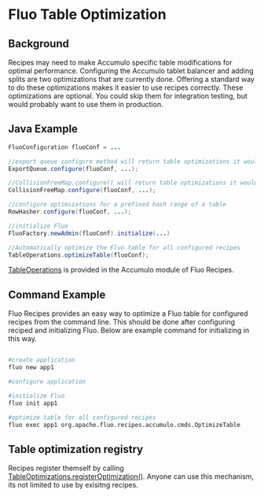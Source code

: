 <!--
Licensed to the Apache Software Foundation (ASF) under one or more
contributor license agreements.  See the NOTICE file distributed with
this work for additional information regarding copyright ownership.
The ASF licenses this file to You under the Apache License, Version 2.0
(the "License"); you may not use this file except in compliance with
the License.  You may obtain a copy of the License at

    http://www.apache.org/licenses/LICENSE-2.0

Unless required by applicable law or agreed to in writing, software
distributed under the License is distributed on an "AS IS" BASIS,
WITHOUT WARRANTIES OR CONDITIONS OF ANY KIND, either express or implied.
See the License for the specific language governing permissions and
limitations under the License.
-->
# Fluo Table Optimization

## Background

Recipes may need to make Accumulo specific table modifications for optimal
performance.  Configuring the Accumulo tablet balancer and adding splits are
two optimizations that are currently done.  Offering a standard way to do these
optimizations makes it easier to use recipes correctly.  These optimizations
are optional.  You could skip them for integration testing, but would probably
want to use them in production.

## Java Example

```java
FluoConfiguration fluoConf = ...

//export queue configure method will return table optimizations it would like made
ExportQueue.configure(fluoConf, ...);

//CollisionFreeMap.configure() will return table optimizations it would like made
CollisionFreeMap.configure(fluoConf, ...);

//configure optimizations for a prefixed hash range of a table
RowHasher.configure(fluoConf, ...);

//initialize Fluo
FluoFactory.newAdmin(fluoConf).initialize(...)

//Automatically optimize the Fluo table for all configured recipes
TableOperations.optimizeTable(fluoConf);
```

[TableOperations][2] is provided in the Accumulo module of Fluo Recipes.

## Command Example

Fluo Recipes provides an easy way to optimize a Fluo table for configured
recipes from the command line.  This should be done after configuring reciped
and initializing Fluo.  Below are example command for initializing in this way.

```bash

#create application 
fluo new app1

#configure application

#initialize Fluo
fluo init app1

#optimize table for all configured recipes
fluo exec app1 org.apache.fluo.recipes.accumulo.cmds.OptimizeTable
```

## Table optimization registry

Recipes register themself by calling [TableOptimizations.registerOptimization()][1].  Anyone can use
this mechanism, its not limited to use by exisitng recipes.

[1]: ../modules/core/src/main/java/org/apache/fluo/recipes/core/common/TableOptimizations.java
[2]: ../modules/accumulo/src/main/java/org/apache/fluo/recipes/accumulo/ops/TableOperations.java
